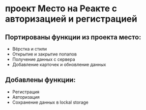 # проект Место на Реакте с авторизацией и регистрацией

## Портированы функции из проекта место:
* Вёрстка и стили
* Открытие и закрытие попапов
* Получение данных с сервера
* Добавление карточек и обновление данных

## Добавлены функции:
* Регистрация
* Авторизация
* Сохранение данных в lockal storage
